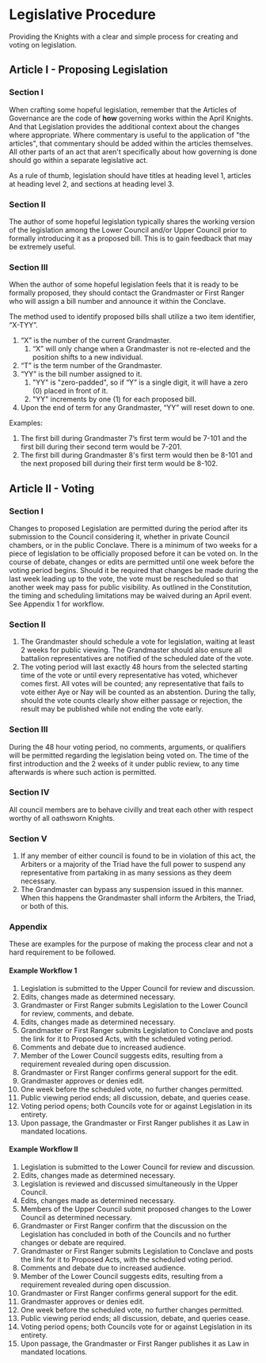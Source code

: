 # Legislative Procedure
Providing the Knights with a clear and simple process for creating and voting on legislation.

## Article I - Proposing Legislation
### Section I
When crafting some hopeful legislation, remember that the Articles of Governance are the code of **how** governing works within the April Knights. And that Legislation provides the additional context about the changes where appropriate. Where commentary is useful to the application of "the articles", that commentary should be added within the articles themselves. All other parts of an act that aren't specifically about how governing is done should go within a separate legislative act.

As a rule of thumb, legislation should have titles at heading level 1, articles at heading level 2, and sections at heading level 3.

### Section II
The author of some hopeful legislation typically shares the working version of the legislation among the Lower Council and/or Upper Council prior to formally introducing it as a proposed bill. This is to gain feedback that may be extremely useful.

### Section III
When the author of some hopeful legislation feels that it is ready to be formally proposed, they should contact the Grandmaster or First Ranger who will assign a bill number and announce it within the Conclave.

The method used to identify proposed bills shall utilize a two item identifier, “X-TYY”.

1. “X” is the number of the current Grandmaster.
    1. “X” will only change when a Grandmaster is not re-elected and the position shifts to a new individual.
1. “T” is the term number of the Grandmaster.
1. “YY” is the bill number assigned to it.
    1. "YY" is "zero-padded", so if “Y” is a single digit, it will have a zero (0) placed in front of it.
    1. "YY" increments by one (1) for each proposed bill.
1. Upon the end of term for any Grandmaster, “YY” will reset down to one.

Examples:

1. The first bill during Grandmaster 7’s first term would be 7-101 and the first bill during their second term would be 7-201.
1. The first bill during Grandmaster 8's first term would then be 8-101 and the next proposed bill during their first term would be 8-102.

## Article II - Voting
### Section I
Changes to proposed Legislation are permitted during the period after its submission to the Council considering it, whether in private Council chambers, or in the public Conclave. There is a minimum of two weeks for a piece of legislation to be officially proposed before it can be voted on. In the course of debate, changes or edits are permitted until one week before the voting period begins. Should it be required that changes be made during the last week leading up to the vote, the vote must be rescheduled so that another week may pass for public visibility. As outlined in the Constitution, the timing and scheduling limitations may be waived during an April event.   See Appendix 1 for workflow.

### Section II
1. The Grandmaster should schedule a vote for legislation, waiting at least 2 weeks for public viewing. The Grandmaster should also ensure all battalion representatives are notified of the scheduled date of the vote.
1. The voting period will last exactly 48 hours from the selected starting time of the vote or until every representative has voted, whichever comes first. All votes will be counted; any representative that fails to vote either Aye or Nay will be counted as an abstention. During the tally, should the vote counts clearly show either passage or rejection, the result may be published while not ending the vote early.

### Section III
During the 48 hour voting period, no comments, arguments, or qualifiers will be permitted regarding the legislation being voted on. The time of the first introduction and the 2 weeks of it under public review, to any time afterwards is where such action is permitted.

### Section IV
All council members are to behave civilly and treat each other with respect worthy of all oathsworn Knights.

### Section V
1. If any member of either council is found to be in violation of this act, the Arbiters or a majority of the Triad have the full power to suspend any representative from partaking in as many sessions as they deem necessary.
1. The Grandmaster can bypass any suspension issued in this manner. When this happens the Grandmaster shall inform the Arbiters, the Triad, or both of this.

### Appendix
These are examples for the purpose of making the process clear and not a hard requirement to be followed.

#### Example Workflow 1
1. Legislation is submitted to the Upper Council for review and discussion.
1. Edits, changes made as determined necessary.
1. Grandmaster or First Ranger submits Legislation to the Lower Council for review, comments, and debate.
1. Edits, changes made as determined necessary.
1. Grandmaster or First Ranger submits Legislation to Conclave and posts the link for it to Proposed Acts, with the scheduled voting period.
1. Comments and debate due to increased audience.
1. Member of the Lower Council suggests edits, resulting from a requirement revealed during open discussion.
1. Grandmaster or First Ranger confirms general support for the edit.
1. Grandmaster approves or denies edit.
1. One week before the scheduled vote, no further changes permitted.
1. Public viewing period ends; all discussion, debate, and queries cease.
1. Voting period opens; both Councils vote for or against Legislation in its entirety.
1. Upon passage, the Grandmaster or First Ranger publishes it as Law in mandated locations.

#### Example Workflow II
1. Legislation is submitted to the Lower Council for review and discussion.
1. Edits, changes made as determined necessary.
1. Legislation is reviewed and discussed simultaneously in the Upper Council.
1. Edits, changes made as determined necessary.
1. Members of the Upper Council submit proposed changes to the Lower Council as determined necessary.
1. Grandmaster or First Ranger confirm that the discussion on the Legislation has concluded in both of the Councils and no further changes or debate are required.
1. Grandmaster or First Ranger submits Legislation to Conclave and posts the link for it to Proposed Acts, with the scheduled voting period.
1. Comments and debate due to increased audience.
1. Member of the Lower Council suggests edits, resulting from a requirement revealed during open discussion.
1. Grandmaster or First Ranger confirms general support for the edit.
1. Grandmaster approves or denies edit.
1. One week before the scheduled vote, no further changes permitted.
1. Public viewing period ends; all discussion, debate, and queries cease.
1. Voting period opens; both Councils vote for or against Legislation in its entirety.
1. Upon passage, the Grandmaster or First Ranger publishes it as Law in mandated locations.
